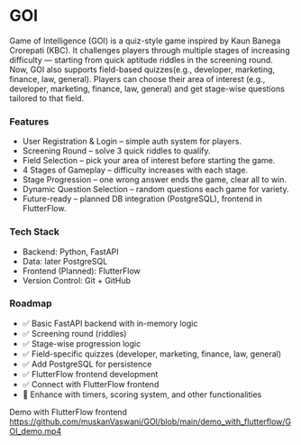 
# GOI
Game of Intelligence (GOI) is a quiz-style game inspired by Kaun Banega Crorepati (KBC).
It challenges players through multiple stages of increasing difficulty — starting from quick aptitude riddles in the screening round.
Now, GOI also supports field-based quizzes(e.g., developer, marketing, finance, law, general). Players can choose their area of interest (e.g., developer, marketing, finance, law, general) and get stage-wise questions tailored to that field.

### Features
*	User Registration & Login – simple auth system for players.
*	Screening Round – solve 3 quick riddles to qualify.
*	Field Selection – pick your area of interest before starting the game.
*	4 Stages of Gameplay – difficulty increases with each stage.
*	Stage Progression – one wrong answer ends the game, clear all to win.
*	Dynamic Question Selection – random questions each game for variety.
*	Future-ready – planned DB integration (PostgreSQL), frontend in FlutterFlow.

### Tech Stack
*	Backend: Python, FastAPI
*	Data: later PostgreSQL
*	Frontend (Planned): FlutterFlow
*	Version Control: Git + GitHub

### Roadmap
*	✅ Basic FastAPI backend with in-memory logic
*	✅ Screening round (riddles)
*	✅ Stage-wise progression logic
*	✅ Field-specific quizzes (developer, marketing, finance, law, general)
*	✅ Add PostgreSQL for persistence
*	✅ FlutterFlow frontend development 
*	✅ Connect with FlutterFlow frontend
*	🔲 Enhance with timers, scoring system, and other functionalities


Demo with FlutterFlow frontend
https://github.com/muskanVaswani/GOI/blob/main/demo_with_flutterflow/GOI_demo.mp4

